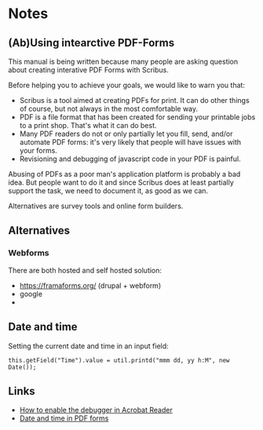 # Notes

## (Ab)Using intearctive PDF-Forms

This manual is being written because many people are asking question about creating interative PDF Forms with Scribus.

Before helping you to achieve your goals, we would like to warn you that:

- Scribus is a tool aimed at creating PDFs for print. It can do other things of course, but not always in the most comfortable way.
- PDF is a file format that has been created for sending your printable jobs to a print shop. That's what it can do best.
- Many PDF readers do not or only partially let you fill, send, and/or automate PDF forms: it's very likely that people will have issues with your forms.
- Revisioning and debugging of javascript code in your PDF is painful.

Abusing of PDFs as a poor man's application platform is probably a bad idea. But people want to do it and since Scribus does at least partially support the task, we need to document it, as good as we can.

Alternatives are survey tools and online form builders.

## Alternatives

### Webforms

There are both hosted and self hosted solution:

- https://framaforms.org/ (drupal + webform)
- google
- 

## Date and time

Setting the current date and time in an input field:

    this.getField("Time").value = util.printd("mmm dd, yy h:M", new Date());

## Links

- [How to enable the debugger in Acrobat Reader](http://blogs.adobe.com/dmcmahon/2011/05/26/reader-how-to-enable-the-javascript-debugger/)
- [Date and time in PDF forms](https://acrobatusers.com/tutorials/date_time_part2)
